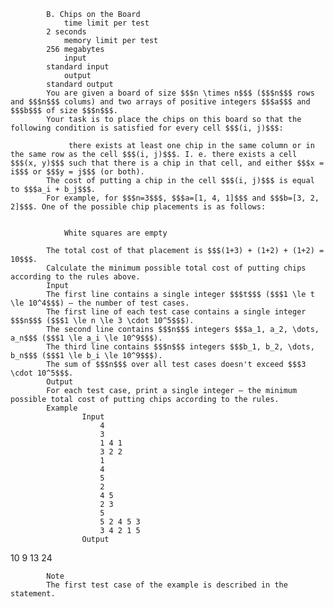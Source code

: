 			B. Chips on the Board
				time limit per test
			2 seconds
				memory limit per test
			256 megabytes
				input
			standard input
				output
			standard output
			You are given a board of size $$$n \times n$$$ ($$$n$$$ rows and $$$n$$$ colums) and two arrays of positive integers $$$a$$$ and $$$b$$$ of size $$$n$$$.
			Your task is to place the chips on this board so that the following condition is satisfied for every cell $$$(i, j)$$$:
			 
				 there exists at least one chip in the same column or in the same row as the cell $$$(i, j)$$$. I. e. there exists a cell $$$(x, y)$$$ such that there is a chip in that cell, and either $$$x = i$$$ or $$$y = j$$$ (or both). 
			The cost of putting a chip in the cell $$$(i, j)$$$ is equal to $$$a_i + b_j$$$. 
			For example, for $$$n=3$$$, $$$a=[1, 4, 1]$$$ and $$$b=[3, 2, 2]$$$. One of the possible chip placements is as follows:
			 
			 
				White squares are empty
			 
			The total cost of that placement is $$$(1+3) + (1+2) + (1+2) = 10$$$.
			Calculate the minimum possible total cost of putting chips according to the rules above.
			Input
			The first line contains a single integer $$$t$$$ ($$$1 \le t \le 10^4$$$) — the number of test cases.
			The first line of each test case contains a single integer $$$n$$$ ($$$1 \le n \le 3 \cdot 10^5$$$).
			The second line contains $$$n$$$ integers $$$a_1, a_2, \dots, a_n$$$ ($$$1 \le a_i \le 10^9$$$).
			The third line contains $$$n$$$ integers $$$b_1, b_2, \dots, b_n$$$ ($$$1 \le b_i \le 10^9$$$).
			The sum of $$$n$$$ over all test cases doesn't exceed $$$3 \cdot 10^5$$$.
			Output
			For each test case, print a single integer — the minimum possible total cost of putting chips according to the rules.
			Example
					Input
						4
						3
						1 4 1
						3 2 2
						1
						4
						5
						2
						4 5
						2 3
						5
						5 2 4 5 3
						3 4 2 1 5
					Output
					
10
9
13
24

			Note
			The first test case of the example is described in the statement.
